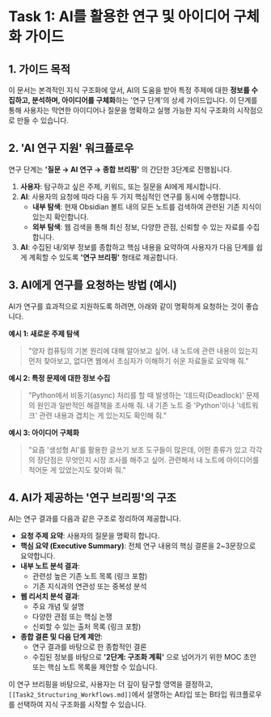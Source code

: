 # Task 1: AI를 활용한 연구 및 아이디어 구체화 가이드

## 1. 가이드 목적

이 문서는 본격적인 지식 구조화에 앞서, AI의 도움을 받아 특정 주제에 대한 **정보를 수집하고, 분석하며, 아이디어를 구체화**하는 '연구 단계'의 상세 가이드입니다. 이 단계를 통해 사용자는 막연한 아이디어나 질문을 명확하고 실행 가능한 지식 구조화의 시작점으로 만들 수 있습니다.

## 2. 'AI 연구 지원' 워크플로우

연구 단계는 **'질문 → AI 연구 → 종합 브리핑'** 의 간단한 3단계로 진행됩니다.

1.  **사용자**: 탐구하고 싶은 주제, 키워드, 또는 질문을 AI에게 제시합니다.
2.  **AI**: 사용자의 요청에 따라 다음 두 가지 핵심적인 연구를 동시에 수행합니다.
    *   **내부 탐색**: 현재 Obsidian 볼트 내의 모든 노트를 검색하여 관련된 기존 지식이 있는지 확인합니다.
    *   **외부 탐색**: 웹 검색을 통해 최신 정보, 다양한 관점, 신뢰할 수 있는 자료를 수집합니다.
3.  **AI**: 수집된 내/외부 정보를 종합하고 핵심 내용을 요약하여 사용자가 다음 단계를 쉽게 계획할 수 있도록 **'연구 브리핑'** 형태로 제공합니다.

## 3. AI에게 연구를 요청하는 방법 (예시)

AI가 연구를 효과적으로 지원하도록 하려면, 아래와 같이 명확하게 요청하는 것이 좋습니다.

**예시 1: 새로운 주제 탐색**
> "양자 컴퓨팅의 기본 원리에 대해 알아보고 싶어. 내 노트에 관련 내용이 있는지 먼저 찾아보고, 없다면 웹에서 초심자가 이해하기 쉬운 자료들로 요약해 줘."

**예시 2: 특정 문제에 대한 정보 수집**
> "Python에서 비동기(async) 처리를 할 때 발생하는 '데드락(Deadlock)' 문제의 원인과 일반적인 해결책을 조사해 줘. 내 기존 노트 중 'Python'이나 '네트워크' 관련 내용과 겹치는 게 있는지도 확인해 줘."

**예시 3: 아이디어 구체화**
> "요즘 '생성형 AI'를 활용한 글쓰기 보조 도구들이 많은데, 어떤 종류가 있고 각각의 장단점은 무엇인지 시장 조사를 해주고 싶어. 관련해서 내 노트에 아이디어를 적어둔 게 있었는지도 찾아봐 줘."

## 4. AI가 제공하는 '연구 브리핑'의 구조

AI는 연구 결과를 다음과 같은 구조로 정리하여 제공합니다.

-   **요청 주제 요약**: 사용자의 질문을 명확히 합니다.
-   **핵심 요약 (Executive Summary)**: 전체 연구 내용의 핵심 결론을 2~3문장으로 요약합니다.
-   **내부 노트 분석 결과**:
    -   관련성 높은 기존 노트 목록 (링크 포함)
    -   기존 지식과의 연관성 또는 중복성 분석
-   **웹 리서치 분석 결과**:
    -   주요 개념 및 설명
    -   다양한 관점 또는 핵심 논쟁
    -   신뢰할 수 있는 출처 목록 (링크 포함)
-   **종합 결론 및 다음 단계 제안**:
    -   연구 결과를 바탕으로 한 종합적인 결론
    -   수집된 정보를 바탕으로 **'2단계: 구조화 계획'** 으로 넘어가기 위한 MOC 초안 또는 핵심 노트 목록을 제안할 수 있습니다.

이 연구 브리핑을 바탕으로, 사용자는 더 깊이 탐구할 영역을 결정하고, `[[Task2_Structuring_Workflows.md]]`에서 설명하는 A타입 또는 B타입 워크플로우를 선택하여 지식 구조화를 시작할 수 있습니다. 